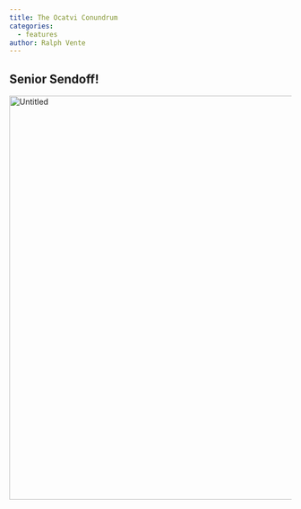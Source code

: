 ```yaml
---
title: The Ocatvi Conundrum
categories:
  - features
author: Ralph Vente
---
```


## Senior Sendoff!

<a data-flickr-embed="true" data-context="true"  href="https://www.flickr.com/photos/rvente/35173147490/in/album-72157685455298826/" title="Untitled"><img src="https://c1.staticflickr.com/5/4257/35173147490_94e2854755_b.jpg" width="960" height="720" alt="Untitled"></a><script async src="//embedr.flickr.com/assets/client-code.js" charset="utf-8"></script>
